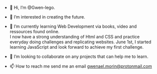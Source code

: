 - 👋 Hi, I’m @Gwen-lego. <br />

- 👀 I’m interested in creating the future. <br />
- 🌱 I’m currently learning Web Development via books, video and ressources found online. <br />
    I now have a strong understanding of Html and CSS and practice everyday doing challenges and replicating websites.
    June 1st, I started learning JavaScript and look forward to achieve my first challenge.

- 💞️ I’m looking to collaborate on any projects that can help me to learn.<br />
- 📫 How to reach me send me an email gwenael.morin@protonmail.com <br />


<!---
Gwen-lego/Gwen-lego is a ✨ special ✨ repository because its `README.md` (this file) appears on your GitHub profile.
You can click the Preview link to take a look at your changes.
--->
